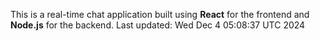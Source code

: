 This is a real-time chat application built using **React** for the frontend and **Node.js** for the backend.
Last updated: Wed Dec  4 05:08:37 UTC 2024
